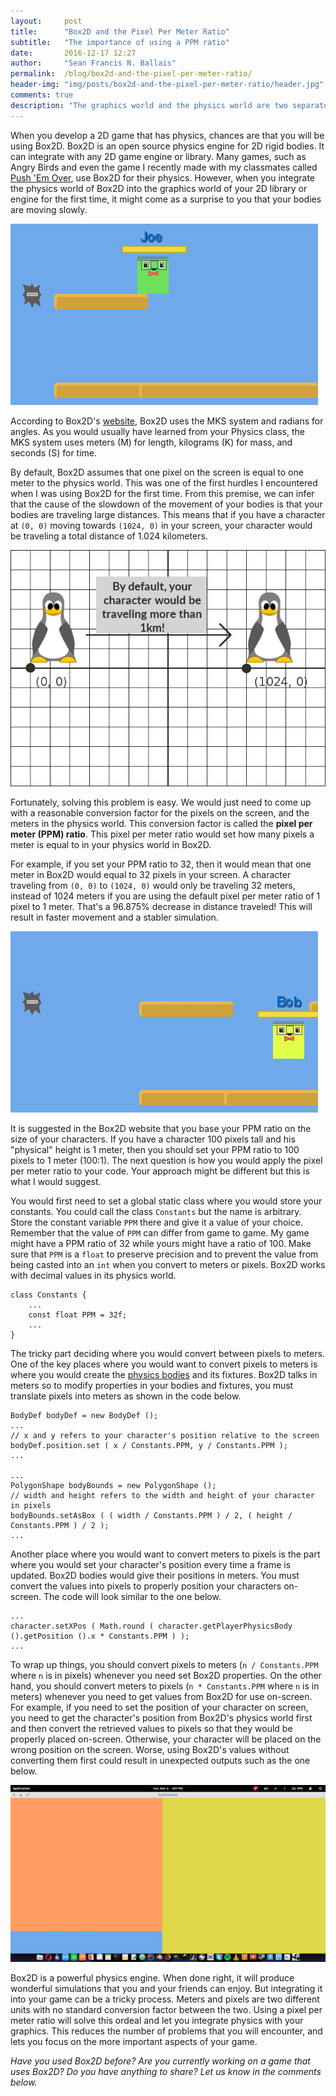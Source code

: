 ```yaml
---
layout:     post
title:      "Box2D and the Pixel Per Meter Ratio"
subtitle:   "The importance of using a PPM ratio"
date:       2016-12-17 12:27
author:     "Sean Francis N. Ballais"
permalink:  /blog/box2d-and-the-pixel-per-meter-ratio/
header-img: "img/posts/box2d-and-the-pixel-per-meter-ratio/header.jpg"
comments: true
description: "The graphics world and the physics world are two separate dimensions with different units. Converting units between the two would require a set conversion factor."
---
```


When you develop a 2D game that has physics, chances are that you will be using Box2D. Box2D is an open source physics engine for 2D rigid bodies. It can integrate with any 2D game engine or library. Many games, such as Angry Birds and even the game I recently made with my classmates called [Push 'Em Over](https://github.com/seanballais/push-em-over/), use Box2D for their physics. However, when you integrate the physics world of Box2D into the graphics world of your 2D library or engine for the first time, it might come as a surprise to you that your bodies are moving slowly.

![A body moving slowly due to a 1 PPM ratio.](/static/img/posts/box2d-and-the-pixel-per-meter-ratio/1-ppm.gif)

According to Box2D's [website](http://box2d.org/2011/12/pixels/), Box2D uses the MKS system and radians for angles. As you would usually have learned from your Physics class, the MKS system uses meters (M) for length, kilograms (K) for mass, and seconds (S) for time.

By default, Box2D assumes that one pixel on the screen is equal to one meter to the physics world. This was one of the first hurdles I encountered when I was using Box2D for the first time. From this premise, we can infer that the cause of the slowdown of the movement of your bodies is that your bodies are traveling large distances. This means that if you have a character at `(0, 0)` moving towards `(1024, 0)` in your screen, your character would be traveling a total distance of 1.024 kilometers.

![1024 pixels equals to 1024 meters in Box2D by default!](/static/img/posts/box2d-and-the-pixel-per-meter-ratio/default-box2d-travel.jpg)

Fortunately, solving this problem is easy. We would just need to come up with a reasonable conversion factor for the pixels on the screen, and the meters in the physics world. This conversion factor is called the **pixel per meter (PPM) ratio**. This pixel per meter ratio would set how many pixels a meter is equal to in your physics world in Box2D.

For example, if you set your PPM ratio to 32, then it would mean that one meter in Box2D would equal to 32 pixels in your screen. A character traveling from `(0, 0)` to `(1024, 0)` would only be traveling 32 meters, instead of 1024 meters if you are using the default pixel per meter ratio of 1 pixel to 1 meter. That's a 96.875% decrease in distance traveled! This will result in faster movement and a stabler simulation.

![A body moving fast due to a 32 PPM ratio](/static/img/posts/box2d-and-the-pixel-per-meter-ratio/32-ppm.gif)

It is suggested in the Box2D website that you base your PPM ratio on the size of your characters. If you have a character 100 pixels tall and his "physical" height is 1 meter, then you should set your PPM ratio to 100 pixels to 1 meter (100:1). The next question is how you would apply the pixel per meter ratio to your code. Your approach might be different but this is what I would suggest.

You would first need to set a global static class where you would store your constants. You could call the class `Constants` but the name is arbitrary. Store the constant variable `PPM` there and give it a value of your choice. Remember that the value of `PPM` can differ from game to game. My game might have a PPM ratio of 32 while yours might have a ratio of 100. Make sure that `PPM` is a `float` to preserve precision and to prevent the value from being casted into an `int` when you convert to meters or pixels. Box2D works with decimal values in its physics world.

```
class Constants {
    ...
    const float PPM = 32f;
    ...
}
```

The tricky part deciding where you would convert between pixels to meters. One of the key places where you would want to convert pixels to meters is where you would create the [physics bodies](http://www.iforce2d.net/b2dtut/bodies) and its fixtures. Box2D talks in meters so to modify properties in your bodies and fixtures, you must translate pixels into meters as shown in the code below.

```
BodyDef bodyDef = new BodyDef ();
...
// x and y refers to your character's position relative to the screen
bodyDef.position.set ( x / Constants.PPM, y / Constants.PPM );
...

...
PolygonShape bodyBounds = new PolygonShape ();
// width and height refers to the width and height of your character in pixels
bodyBounds.setAsBox ( ( width / Constants.PPM ) / 2, ( height / Constants.PPM ) / 2 );
...
```

Another place where you would want to convert meters to pixels is the part where you would set your character's position every time a frame is updated. Box2D bodies would give their positions in meters. You must convert the values into pixels to properly position your characters on-screen. The code will look similar to the one below.

```
...
character.setXPos ( Math.round ( character.getPlayerPhysicsBody ().getPosition ().x * Constants.PPM ) );
...
```

To wrap up things, you should convert pixels to meters (`n / Constants.PPM` where `n` is in pixels) whenever you need set Box2D properties. On the other hand, you should convert meters to pixels (`n * Constants.PPM` where `n` is in meters) whenever you need to get values from Box2D for use on-screen. For example, if you need to set the position of your character on screen, you need to get the character's position from Box2D's physics world first and then convert the retrieved values to pixels so that they would be properly placed on-screen. Otherwise, your character will be placed on the wrong position on the screen. Worse, using Box2D's values without converting them first could result in unexpected outputs such as the one below.

![A mess in converting between pixels and meters.](/static/img/posts/box2d-and-the-pixel-per-meter-ratio/a-box2d-mess.jpg)

Box2D is a powerful physics engine. When done right, it will produce wonderful simulations that you and your friends can enjoy. But integrating it into your game can be a tricky process. Meters and pixels are two different units with no standard conversion factor between the two. Using a pixel per meter ratio will solve this ordeal and let you integrate physics with your graphics. This reduces the number of problems that you will encounter, and lets you focus on the more important aspects of your game.

*Have you used Box2D before? Are you currently working on a game that uses Box2D? Do you have anything to share? Let us know in the comments below.*

